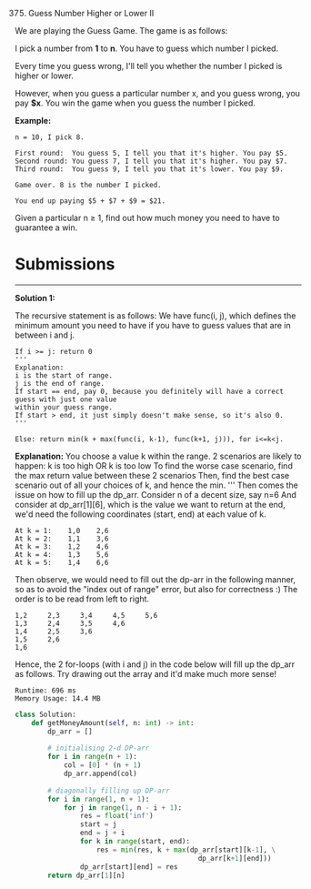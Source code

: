 375. Guess Number Higher or Lower II

We are playing the Guess Game. The game is as follows:

I pick a number from **1** to **n**. You have to guess which number I picked.

Every time you guess wrong, I'll tell you whether the number I picked is higher or lower.

However, when you guess a particular number x, and you guess wrong, you pay **\$x**. You win the game when you guess the number I picked.

**Example:**
```
n = 10, I pick 8.

First round:  You guess 5, I tell you that it's higher. You pay $5.
Second round: You guess 7, I tell you that it's higher. You pay $7.
Third round:  You guess 9, I tell you that it's lower. You pay $9.

Game over. 8 is the number I picked.

You end up paying $5 + $7 + $9 = $21.
```
Given a particular n ≥ 1, find out how much money you need to have to guarantee a win.

# Submissions
---
**Solution 1:**

The recursive statement is as follows:
We have func(i, j), which defines the minimum amount you need to have if you have to guess values that are in between i and j.

```
If i >= j: return 0 
'''
Explanation:
i is the start of range.
j is the end of range.
If start == end, pay 0, because you definitely will have a correct guess with just one value 
within your guess range. 
If start > end, it just simply doesn't make sense, so it's also 0.
'''

Else: return min(k + max(func(i, k-1), func(k+1, j))), for i<=k<j.
```

**Explanation:**
You choose a value k within the range. 
2 scenarios are likely to happen: k is too high OR k is too low
To find the worse case scenario, find the max return value between these 2 scenarios
Then, find the best case scenario out of all your choices of k, and hence the min.
'''
Then comes the issue on how to fill up the dp_arr.
Consider n of a decent size, say n=6
And consider at dp_arr[1][6], which is the value we want to return at the end, we'd need the following coordinates (start, end) at each value of k.

```
At k = 1:    1,0    2,6
At k = 2:    1,1    3,6
At k = 3:    1,2    4,6
At k = 4:    1,3    5,6
At k = 5:    1,4    6,6
```
Then observe, we would need to fill out the dp-arr in the following manner, so as to avoid the "index out of range" error, but also for correctness :)
The order is to be read from left to right.

```
1,2     2,3     3,4     4,5     5,6
1,3     2,4     3,5     4,6
1,4     2,5     3,6
1,5     2,6
1,6
```
Hence, the 2 for-loops (with i and j) in the code below will fill up the dp_arr as follows.
Try drawing out the array and it'd make much more sense!

```
Runtime: 696 ms
Memory Usage: 14.4 MB
```
```python
class Solution:
    def getMoneyAmount(self, n: int) -> int:
        dp_arr = []
        
        # initialising 2-d DP-arr
        for i in range(n + 1):
            col = [0] * (n + 1)
            dp_arr.append(col)
        
        # diagonally filling up DP-arr
        for i in range(1, n + 1):
            for j in range(1, n - i + 1):
                res = float('inf')
                start = j
                end = j + i
                for k in range(start, end):
                    res = min(res, k + max(dp_arr[start][k-1], \
                                             dp_arr[k+1][end]))
                dp_arr[start][end] = res
        return dp_arr[1][n]
```
